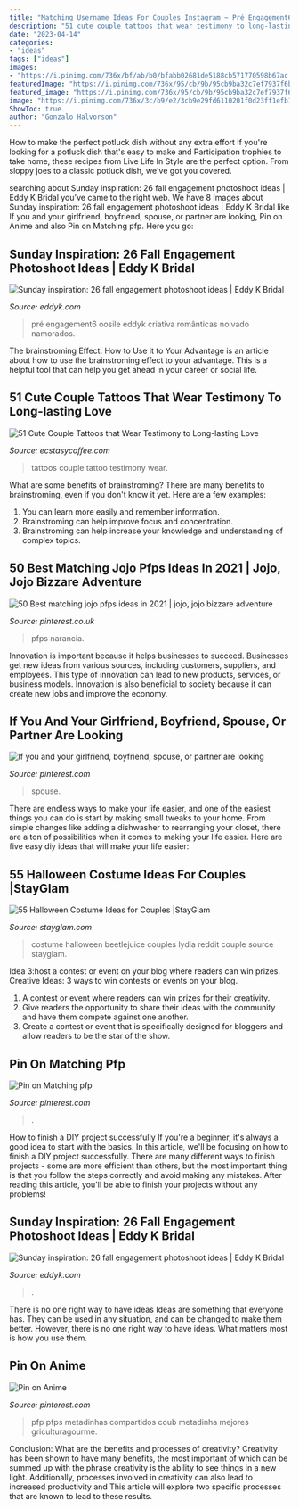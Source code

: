 ```yaml
---
title: "Matching Username Ideas For Couples Instagram ~ Pré Engagement6 Oosile Eddyk Criativa Românticas Noivado Namorados"
description: "51 cute couple tattoos that wear testimony to long-lasting love"
date: "2023-04-14"
categories:
- "ideas"
tags: ["ideas"]
images:
- "https://i.pinimg.com/736x/bf/ab/b0/bfabb02681de5188cb571770598b67ac.jpg"
featuredImage: "https://i.pinimg.com/736x/95/cb/9b/95cb9ba32c7ef7937f6bc887e63bdaeb.jpg"
featured_image: "https://i.pinimg.com/736x/95/cb/9b/95cb9ba32c7ef7937f6bc887e63bdaeb.jpg"
image: "https://i.pinimg.com/736x/3c/b9/e2/3cb9e29fd6110201f0d23ff1efb1f18e.jpg"
ShowToc: true
author: "Gonzalo Halvorson"
---
```



How to make the perfect potluck dish without any extra effort
If you're looking for a potluck dish that's easy to make and Participation trophies to take home, these recipes from Live Life In Style are the perfect option. From sloppy joes to a classic potluck dish, we've got you covered.

	

		
searching about Sunday inspiration: 26 fall engagement photoshoot ideas | Eddy K Bridal you've came to the right web. We have 8 Images about Sunday inspiration: 26 fall engagement photoshoot ideas | Eddy K Bridal like If you and your girlfriend, boyfriend, spouse, or partner are looking, Pin on Anime and also Pin on Matching pfp. Here you go:
		
    
## Sunday Inspiration: 26 Fall Engagement Photoshoot Ideas | Eddy K Bridal

<img loading=lazy src="https://eddyk.com/wp-content/uploads/2016/10/fall-engagement6.jpg" onerror="this.onerror=null;this.src='https://tse2.mm.bing.net/th?id=OIP.vI499cj8H9DTr_ze6MEf0QHaNJ&amp;pid=15.1';" alt="Sunday inspiration: 26 fall engagement photoshoot ideas | Eddy K Bridal">

_Source: eddyk.com_

>pré engagement6 oosile eddyk criativa românticas noivado namorados. 

	

The brainstroming Effect: How to Use it to Your Advantage is an article about how to use the brainstroming effect to your advantage. This is a helpful tool that can help you get ahead in your career or social life.

    
## 51 Cute Couple Tattoos That Wear Testimony To Long-lasting Love

<img loading=lazy src="https://i2.wp.com/www.ecstasycoffee.com/wp-content/uploads/2017/03/coupletattoos-sistertattoos-matchingtattoos-thexfilestattoo-tattoo-tattoos-tx-texas-texastattoos.jpg?resize=750%2C750" onerror="this.onerror=null;this.src='https://tse3.mm.bing.net/th?id=OIP.6yb8Yni12r9PNqDBVc4t4QHaHa&amp;pid=15.1';" alt="51 Cute Couple Tattoos that Wear Testimony to Long-lasting Love">

_Source: ecstasycoffee.com_

>tattoos couple tattoo testimony wear. 

	

What are some benefits of brainstroming?
There are many benefits to brainstroming, even if you don't know it yet. Here are a few examples: 
1. You can learn more easily and remember information. 
2. Brainstroming can help improve focus and concentration. 
3. Brainstroming can help increase your knowledge and understanding of complex topics.

    
## 50 Best Matching Jojo Pfps Ideas In 2021 | Jojo, Jojo Bizzare Adventure

<img loading=lazy src="https://i.pinimg.com/474x/29/36/0f/29360f375540f332d45b481122d45bce.jpg" onerror="this.onerror=null;this.src='https://tse4.mm.bing.net/th?id=OIP.RH0LO5y76kK24qjegbJsGAAAAA&amp;pid=15.1';" alt="50 Best matching jojo pfps ideas in 2021 | jojo, jojo bizzare adventure">

_Source: pinterest.co.uk_

>pfps narancia. 

	

Innovation is important because it helps businesses to succeed. Businesses get new ideas from various sources, including customers, suppliers, and employees. This type of innovation can lead to new products, services, or business models. Innovation is also beneficial to society because it can create new jobs and improve the economy.

    
## If You And Your Girlfriend, Boyfriend, Spouse, Or Partner Are Looking

<img loading=lazy src="https://i.pinimg.com/736x/bf/ab/b0/bfabb02681de5188cb571770598b67ac.jpg" onerror="this.onerror=null;this.src='https://tse2.mm.bing.net/th?id=OIP.2UFxp5twPZGFjXnQTzo84wHaHa&amp;pid=15.1';" alt="If you and your girlfriend, boyfriend, spouse, or partner are looking">

_Source: pinterest.com_

>spouse. 

	

There are endless ways to make your life easier, and one of the easiest things you can do is start by making small tweaks to your home. From simple changes like adding a dishwasher to rearranging your closet, there are a ton of possibilities when it comes to making your life easier. Here are five easy diy ideas that will make your life easier: 

    
## 55 Halloween Costume Ideas For Couples |StayGlam

<img loading=lazy src="https://stayglam.com/wp-content/uploads/2014/10/Beetlejuice-and-Lydia-Couple-Halloween-Costume.jpg" onerror="this.onerror=null;this.src='https://tse4.mm.bing.net/th?id=OIP.favDn-YyXBdAQBvHb2AxMQHaKO&amp;pid=15.1';" alt="55 Halloween Costume Ideas for Couples |StayGlam">

_Source: stayglam.com_

>costume halloween beetlejuice couples lydia reddit couple source stayglam. 

	

Idea 3:host a contest or event on your blog where readers can win prizes.
Creative Ideas: 3 ways to win contests or events on your blog.
1. A contest or event where readers can win prizes for their creativity.
2. Give readers the opportunity to share their ideas with the community and have them compete against one another.
3. Create a contest or event that is specifically designed for bloggers and allow readers to be the star of the show.

    
## Pin On Matching Pfp

<img loading=lazy src="https://i.pinimg.com/736x/3c/b9/e2/3cb9e29fd6110201f0d23ff1efb1f18e.jpg" onerror="this.onerror=null;this.src='https://tse3.mm.bing.net/th?id=OIP.sD6Fvn9jy8HzYlSk6ps2lQAAAA&amp;pid=15.1';" alt="Pin on Matching pfp">

_Source: pinterest.com_

>. 

	

How to finish a DIY project successfully
If you're a beginner, it's always a good idea to start with the basics. In this article, we'll be focusing on how to finish a DIY project successfully. There are many different ways to finish projects - some are more efficient than others, but the most important thing is that you follow the steps correctly and avoid making any mistakes. After reading this article, you'll be able to finish your projects without any problems!

    
## Sunday Inspiration: 26 Fall Engagement Photoshoot Ideas | Eddy K Bridal

<img loading=lazy src="https://eddyk.com/wp-content/uploads/2016/10/fall-engagement2.jpg" onerror="this.onerror=null;this.src='https://tse4.mm.bing.net/th?id=OIP.-ffnKK4y9t3uYWOy0dW1cgHaLL&amp;pid=15.1';" alt="Sunday inspiration: 26 fall engagement photoshoot ideas | Eddy K Bridal">

_Source: eddyk.com_

>. 

	

There is no one right way to have ideas
Ideas are something that everyone has. They can be used in any situation, and can be changed to make them better. However, there is no one right way to have ideas. What matters most is how you use them.

    
## Pin On Anime

<img loading=lazy src="https://i.pinimg.com/736x/95/cb/9b/95cb9ba32c7ef7937f6bc887e63bdaeb.jpg" onerror="this.onerror=null;this.src='https://tse2.mm.bing.net/th?id=OIP.MztflPNlZJYYxzQtU2AR9QHaHa&amp;pid=15.1';" alt="Pin on Anime">

_Source: pinterest.com_

>pfp pfps metadinhas compartidos coub metadinha mejores griculturagourme. 

	

Conclusion: What are the benefits and processes of creativity?
Creativity has been shown to have many benefits, the most important of which can be summed up with the phrase creativity is the ability to see things in a new light. Additionally, processes involved in creativity can also lead to increased productivity and This article will explore two specific processes that are known to lead to these results.

